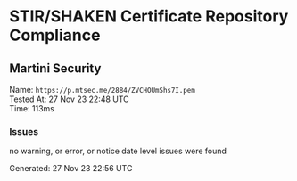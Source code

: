 # STIR/SHAKEN Certificate Repository Compliance

## Martini Security

Name: `https://p.mtsec.me/2884/ZVCHOUmShs7I.pem`\
Tested At: 27 Nov 23 22:48 UTC\
Time: 113ms

### Issues

no warning, or error, or notice date level issues were found

Generated: 27 Nov 23 22:56 UTC